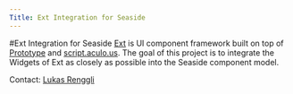 ```yaml
---
Title: Ext Integration for Seaside
---
```

#Ext Integration for Seaside
[Ext](http://extjs.com/) is UI component framework built on top of [Prototype](http://www.prototypejs.org/) and [script.aculo.us](http://script.aculo.us/). The goal of this project is to integrate the Widgets of Ext as closely as possible into the Seaside component model.

Contact: [Lukas Renggli](%base_url%/staff/lukasrenggli)
